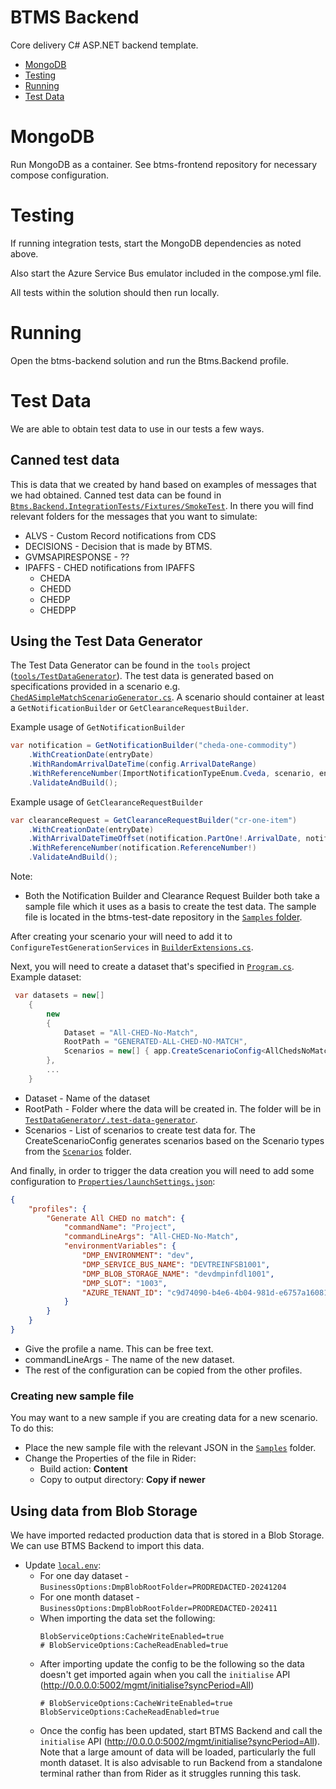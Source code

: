 # BTMS Backend

Core delivery C# ASP.NET backend template.

* [MongoDB](#mongodb)
* [Testing](#testing)
* [Running](#running)
* [Test Data](#test-data)

# MongoDB

Run MongoDB as a container. See btms-frontend repository for necessary compose configuration.

# Testing

If running integration tests, start the MongoDB dependencies as noted above.

Also start the Azure Service Bus emulator included in the compose.yml file.

All tests within the solution should then run locally.

# Running

Open the btms-backend solution and run the Btms.Backend profile.


# Test Data
We are able to obtain test data to use in our tests a few ways.

## Canned test data
This is data that we created by hand based on examples of messages that we had obtained. Canned test data can be found in [`Btms.Backend.IntegrationTests/Fixtures/SmokeTest`](Btms.Backend.IntegrationTests/Fixtures/SmokeTest). In there you will find relevant folders for the messages that you want to simulate:
* ALVS - Custom Record notifications from CDS
* DECISIONS - Decision that is made by BTMS.
* GVMSAPIRESPONSE - ??
* IPAFFS - CHED notifications from IPAFFS
  * CHEDA
  * CHEDD
  * CHEDP
  * CHEDPP

## Using the Test Data Generator
The Test Data Generator can be found in the `tools` project ([`tools/TestDataGenerator`](TestDataGenerator/TestDataGenerator.csproj)). The test data is generated based on specifications provided in a scenario e.g. [`ChedASimpleMatchScenarioGenerator.cs`](TestDataGenerator/Scenarios/ChedASimpleMatchScenarioGenerator.cs). A scenario should container at least a `GetNotificationBuilder` or `GetClearanceRequestBuilder`.

Example usage of `GetNotificationBuilder`
```csharp
var notification = GetNotificationBuilder("cheda-one-commodity")
    .WithCreationDate(entryDate)
    .WithRandomArrivalDateTime(config.ArrivalDateRange)
    .WithReferenceNumber(ImportNotificationTypeEnum.Cveda, scenario, entryDate, item)
    .ValidateAndBuild();
```

Example usage of `GetClearanceRequestBuilder`
```csharp
var clearanceRequest = GetClearanceRequestBuilder("cr-one-item")
    .WithCreationDate(entryDate)
    .WithArrivalDateTimeOffset(notification.PartOne!.ArrivalDate, notification.PartOne!.ArrivalTime)
    .WithReferenceNumber(notification.ReferenceNumber!)
    .ValidateAndBuild();
```
Note: 
* Both the Notification Builder and Clearance Request Builder both take a sample file which it uses as a basis to create the test data. The sample file is located in the btms-test-date repository in the [`Samples` folder](https://github.com/DEFRA/btms-test-data). 

After creating your scenario your will need to add it to `ConfigureTestGenerationServices` in [`BuilderExtensions.cs`](TestDataGenerator/Helpers/BuilderExtensions.cs). 

Next, you will need to create a dataset that's specified in [`Program.cs`](TestDataGenerator/Program.cs).
Example dataset:
```csharp
 var datasets = new[]
    {
        new
        {
            Dataset = "All-CHED-No-Match",
            RootPath = "GENERATED-ALL-CHED-NO-MATCH",
            Scenarios = new[] { app.CreateScenarioConfig<AllChedsNoMatchScenarioGenerator>(1, 1) }
        },
        ...
    }
```

* Dataset - Name of the dataset 
* RootPath - Folder where the data will be created in. The folder will be in [`TestDataGenerator/.test-data-generator`](TestDataGenerator/.test-data-generator). 
* Scenarios - List of scenarios to create test data for. The CreateScenarioConfig generates scenarios based on the Scenario types from the [`Scenarios`](TestDataGenerator/Scenarios) folder.

And finally, in order to trigger the data creation you will need to add some configuration to [`Properties/launchSettings.json`](TestDataGenerator/Properties/launchSettings.json):
```json
{
    "profiles": {
        "Generate All CHED no match": {
            "commandName": "Project",
            "commandLineArgs": "All-CHED-No-Match",
            "environmentVariables": {
                "DMP_ENVIRONMENT": "dev",
                "DMP_SERVICE_BUS_NAME": "DEVTREINFSB1001",
                "DMP_BLOB_STORAGE_NAME": "devdmpinfdl1001",
                "DMP_SLOT": "1003",
                "AZURE_TENANT_ID": "c9d74090-b4e6-4b04-981d-e6757a160812"
            }
        }
    }
}
```

* Give the profile a name. This can be free text.
* commandLineArgs - The name of the new dataset.
* The rest of the configuration can be copied from the other profiles.

### Creating new sample file
You may want to a new sample if you are creating data for a new scenario. To do this:
* Place the new sample file with the relevant JSON in the [`Samples`](TestDataGenerator/Scenarios/Samples) folder.
* Change the Properties of the file in Rider:
  * Build action: **Content**
  * Copy to output directory: **Copy if newer**

## Using data from Blob Storage
We have imported redacted production data that is stored in a Blob Storage. We can use BTMS Backend to import this data.

* Update [`local.env`](Btms.Backend/Properties/local.env):
  * For one day dataset - `BusinessOptions:DmpBlobRootFolder=PRODREDACTED-20241204`
  * For one month dataset - `BusinessOptions:DmpBlobRootFolder=PRODREDACTED-202411`
  * When importing the data set the following:
    ```dotenv
    BlobServiceOptions:CacheWriteEnabled=true
    # BlobServiceOptions:CacheReadEnabled=true
    ```
  * After importing update the config to be the following so the data doesn't get imported again when you call the `initialise` API (http://0.0.0.0:5002/mgmt/initialise?syncPeriod=All)
    ```dotenv
    # BlobServiceOptions:CacheWriteEnabled=true
    BlobServiceOptions:CacheReadEnabled=true
    ```
  * Once the config has been updated, start BTMS Backend and call the `initialise` API (http://0.0.0.0:5002/mgmt/initialise?syncPeriod=All). Note that a large amount of data will be loaded, particularly the full month dataset. It is also advisable to run Backend from a standalone terminal rather than from Rider as it struggles running this task.
      

